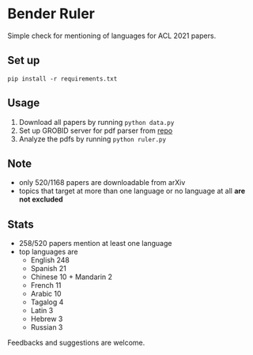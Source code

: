 # Bender Ruler

Simple check for mentioning of languages for ACL 2021 papers.

## Set up

    pip install -r requirements.txt

## Usage

1.  Download all papers by running `python data.py`
2.  Set up GROBID server for pdf parser from [repo](https://github.com/titipata/scipdf_parser)
3.  Analyze the pdfs by running `python ruler.py`

## Note

-   only 520/1168 papers are downloadable from arXiv
-   topics that target at more than one language or no language at all **are not excluded**

## Stats

-   258/520 papers mention at least one language
-   top languages are
    -   English 248
    -   Spanish 21
    -   Chinese 10 + Mandarin 2
    -   French 11
    -   Arabic 10
    -   Tagalog 4
    -   Latin 3
    -   Hebrew 3
    -   Russian 3

Feedbacks and suggestions are welcome.
